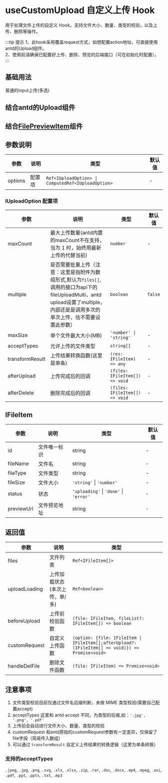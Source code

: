# useCustomUpload 自定义上传 Hook

用于处理文件上传的自定义 Hook，支持文件大小、数量、类型的校验，以及上传、删除等操作。

:::tip 提示
1、此hook采用覆盖request方式，如想配置action地址，可直接使用antd的Upload组件。<br/>
2、使用前请确保已配置好上传、删除、预览的后端接口（可在初始化时配置）。
:::

<script setup>
  import Basic from './Basic.vue'
  import UseInAntd from './UseInAntd.vue'
  import UseWithPreview from './UseWithPreview.vue'

</script>

## 基础用法

普通的input上传(多选)

<Basic/>

## 结合antd的Upload组件

<UseInAntd/>

## 结合[FilePreviewItem](/components/file-preview-item/index)组件

<UseWithPreview/>

## 参数说明

| 参数 | 说明 | 类型 | 默认值 |
|------|------|------|--------|
| options | 配置项 | `Ref<IUploadOption> \| ComputedRef<IUploadOption>` | - |

### IUploadOption 配置项

| 参数 | 说明 | 类型 | 默认值 |
|------|------|------|--------|
| maxCount | 最大上传数量(antd内置的maxCount不在支持，当为 1 时，始终用最新上传的代替当前) | `number` | - |
| multiple | 是否需要批量上传（注意：这里是指附件为数组形式,默认为`files[]`,调用的接口为api下的fileUploadMulti，antd upload设置了multiple，内部还是是调用多次的单次上传，估不需要设置此参数） | `boolean` | `false` |
| maxSize | 单个文件最大大小(MB) | `'number' \| 'string'` | - |
| acceptTypes | 允许上传的文件类型 | `string[]` | - |
| transformResult | 上传结果转换函数(这里是单条) | `(res: IFileItem) => any` | - |
| afterUpload | 上传完成后的回调 | `(files: IFileItem[]) => void` | - |
| afterDelete | 删除完成后的回调 | `(files: IFileItem[]) => void` | - |

## IFileItem

| 参数       | 说明         | 类型   | 默认值 |
| ---------- | ------------ | ------ | ------ |
| id         | 文件唯一标识 | string | -      |
| fileName   | 文件名       | string | -      |
| fileType   | 文件类型     | string | -      |
| fileSize   | 文件大小     | `'string'` \| `'number'` | -      |
| status   | 状态     | `'uploading'` \| `'done'` \| `'error'` | -      |
| previewUrl | 文件预览地址 | string | -      |


## 返回值

| 参数 | 说明 | 类型 |
|------|------|------|
| files | 文件列表 | `Ref<IFileItem[]>` |
| uploadLoading | 上传加载状态(本次上传，单/多) | `Ref<boolean>` |
| beforeUpload | 上传前校验函数 | `(file: IFileItem, fileList?: IFileItem[]) => boolean` |
| customRequest | 自定义上传函数 | `(option: {file: IFileItem \| IFileItem[];afterUpload?: (IFileItem[] => void)}) => Promise<void>` |
| handleDelFile | 删除文件函数 | `(file: IFileItem) => Promise<void>` |

## 注意事项

1. 文件类型校验目前仅通过文件名后缀判断，未做 MIME 类型校验(需要自己配置accept)
2. acceptTypes 这里和 antd accept 不同，为类型的后缀,如：`'.jpg', '.png', '.pdf'`
2. 上传前会自动进行文件大小、数量、类型的校验
3. customRequest 和antd原始的customRequest参数有一定差异，仅保留了file字段（简易传入数组）
4. 可以通过 `transformResult` 自定义上传结果的转换逻辑（这里为单条转换）
### 支持的acceptTypes

`.jpeg`, `.jpg`, `.png`, `.svg`, `.xls`, `.xlsx`, `.zip`, `.rar`, `.doc`, `.docx`, `.mp4`, `.mpeg`, `.avi`, `.pdf`, `.ppt`, `.pptx`, `.txt`, `.mp3`



